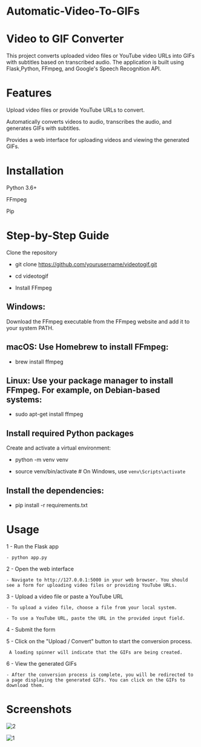 # Automatic-Video-To-GIFs
# Video to GIF Converter

This project converts uploaded video files or YouTube video URLs into GIFs with subtitles based on transcribed audio. The application is built using Flask,Python, FFmpeg, and Google's Speech Recognition API.

# Features

Upload video files or provide YouTube URLs to convert.

Automatically converts videos to audio, transcribes the audio, and generates GIFs with subtitles.

Provides a web interface for uploading videos and viewing the generated GIFs.

# Installation

Python 3.6+

FFmpeg

Pip

# Step-by-Step Guide

Clone the repository

- git clone https://github.com/yourusername/videotogif.git

- cd videotogif

- Install FFmpeg

## Windows:

Download the FFmpeg executable from the FFmpeg website and add it to your system PATH.

## macOS: Use Homebrew to install FFmpeg:

- brew install ffmpeg

## Linux: Use your package manager to install FFmpeg. For example, on Debian-based systems:

- sudo apt-get install ffmpeg

## Install required Python packages

Create and activate a virtual environment:

- python -m venv venv

- source venv/bin/activate  # On Windows, use `venv\Scripts\activate`

## Install the dependencies:

- pip install -r requirements.txt

# Usage

1 - Run the Flask app
  
    - python app.py
    
2 - Open the web interface

    - Navigate to http://127.0.0.1:5000 in your web browser. You should see a form for uploading video files or providing YouTube URLs.
    
3 - Upload a video file or paste a YouTube URL

    - To upload a video file, choose a file from your local system.
    
    - To use a YouTube URL, paste the URL in the provided input field.
    
4 - Submit the form

5 - Click on the "Upload / Convert" button to start the conversion process. 

     A loading spinner will indicate that the GIFs are being created.

6 - View the generated GIFs

    - After the conversion process is complete, you will be redirected to a page displaying the generated GIFs. You can click on the GIFs to download them.

# Screenshots

![2](https://github.com/brainbotsector/Automatic-Video-To-GIF-s-/assets/88769793/59ca49af-014a-4fe0-9402-d905b498b85d)

![1](https://github.com/brainbotsector/Automatic-Video-To-GIF-s-/assets/88769793/02c0b016-3966-4d44-aaa8-ed827fe999e9)



